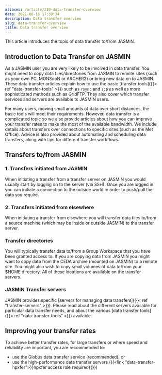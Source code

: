 ```yaml
---
aliases: /article/219-data-transfer-overview
date: 2021-06-16 17:39:34
description: Data transfer overview
slug: data-transfer-overview
title: Data transfer overview
---
```


This article introduces the topic of data transfer to/from JASMIN.

## Introduction to Data Transfer on JASMIN

As a JASMIN user you are very likely to be involved in data transfer. You
might need to copy data files/directories from JASMIN to remote sites (such as
your own PC, MONSooN or ARCHER2) or bring new data on to JASMIN. These data
transfer articles explain how to use the basic [transfer tools]({{< ref "data-transfer-tools" >}}) such as `rsync` and `scp` as well as more sophisticated
methods such as GridFTP. They also cover which transfer services and servers
are available to JASMIN users.

For many users, moving small amounts of data over short distances, the basic
tools will meet their requirements. However, data transfer is a complicated
topic so we also provide articles about how you can improve your transfer
rates to make the most of the available bandwidth. We include details about
transfers over connections to specific sites (such as the Met Office). Advice
is also provided about automating and scheduling data transfers, along with
tips for different transfer workflows.

## Transfers to/from JASMIN

### 1\. Transfers initiated from JASMIN

When initiating a transfer from a transfer server on JASMIN you would usually
start by logging on to the server (via SSH). Once you are logged in you can
initiate a connection to the outside world in order to push/pull the data you
require.

### 2\. Transfers initiated from elsewhere

When initiating a transfer from elsewhere you will transfer data files to/from
a source machine (which may be inside or outside JASMIN) to the transfer
server.

### Transfer directories

You will typically transfer data to/from a Group Workspace that you have been
granted access to. If you are copying data from JASMIN you might want to copy
data from the CEDA archive (mounted on JASMIN) to a remote site. You might
also wish to copy small volumes of data to/from your $HOME directory. All of
these locations are available on the transfer servers.

### JASMIN Transfer servers

JASMIN provides specific [servers for managing data transfers]({{< ref
"transfer-servers" >}}). Please read about the different servers available for
particular data transfer needs, and about the various [data transfer
tools]({{< ref "data-transfer-tools" >}}) available.

## Improving your transfer rates

To achieve better transfer rates, for large transfers or where speed and reliability are important, you are recommended to:

- use the Globus data transfer service (recommended), or
- use the high-performance data transfer servers ({{<link "data-transfer-hpxfer">}}hpxfer access role required{{</link>}})